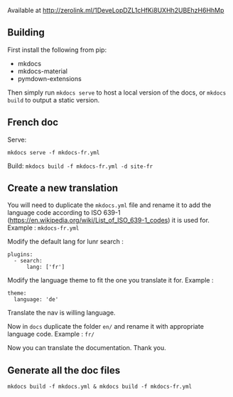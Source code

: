 Available at
http://zerolink.ml/1DeveLopDZL1cHfKi8UXHh2UBEhzH6HhMp

## Building

First install the following from pip:

* mkdocs
* mkdocs-material
* pymdown-extensions

Then simply run `mkdocs serve` to host a local version of the docs, or `mkdocs
build` to output a static version.

## French doc

Serve:

`mkdocs serve -f mkdocs-fr.yml`

Build:
`mkdocs build -f mkdocs-fr.yml -d site-fr`

## Create a new translation

You will need to duplicate the `mkdocs.yml` file and rename it to add the language code according to ISO 639-1 (https://en.wikipedia.org/wiki/List_of_ISO_639-1_codes) it is used for.
Example : `mkdocs-fr.yml`

Modify the default lang for lunr search :
```
plugins:
  - search:
      lang: ['fr']
```

Modify the language theme to fit the one you translate it for.
Example :
```
theme:
  language: 'de'
```

Translate the nav is willing language.

Now in `docs` duplicate the folder `en/` and rename it with appropriate language code.
Example : `fr/`

Now you can translate the documentation. Thank you.

## Generate all the doc files

```
mkdocs build -f mkdocs.yml & mkdocs build -f mkdocs-fr.yml
```
